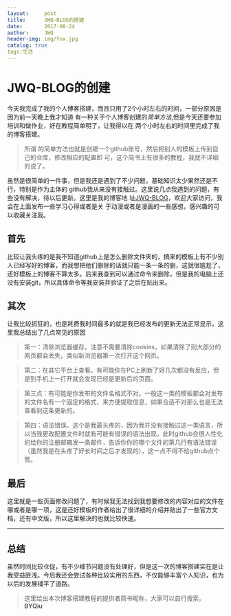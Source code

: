 ```yaml
---
layout:     post
title:      JWQ-BLOG的搭建
date:       2017-08-24
author:     JWQ
header-img: img/fox.jpg
catalog: true
tags:生活
---
```


JWQ-BLOG的创建
===============
今天我完成了我的个人博客搭建，而且只用了2个小时左右的时间，一部分原因是因为前一天晚上我才知道
有一种关于个人博客创建的*简单方法*,但是今天还要参加培训和做作业，好在教程简单明了，让我得以在
两个小时左右的时间里完成了我的博客搭建。

>所谓 的简单方法也就是创建一个github账号，然后把别人的模板上传到自己的仓库，修改相应的配置即
可，这个简书上有很多的教程，我就不详细的说了。

虽然是很简单的一件事，但是我还是遇到了不少问题，基础知识太少果然还是不行，特别是作为主体的
github我从来没有接触过。这里说几点我遇到的问题，有些没有解决，待以后更新。这里是我的博客地
址[JWQ-BLOG](https://jwq-sy.github.io)，欢迎大家访问，我会在上面发布一些学习心得或者是关
于动漫或者是漫画的一些感想，感兴趣的可以收藏关注我。

 首先
-----
 比较让我头疼的是我不知道github上是怎么删除文件夹的，搞来的模板上有不少别人已经写好的博客，而我想把他们删除的话就只能一条一条的删，这就很尴尬了，还好模板上的博客不算太多。后来我查到可以通过命令来删除，但是我的电脑上还没有安装git，所以具体命令等我安装并验证了之后在贴出来。

 其次
-----
让我比较抓狂的，也是耗费我时间最多的就是我已经发布的更新无法正常显示。这里我总结出了几点常见的原因

>第一：清除浏览器缓存，注意不需要清除cookies，如果清除了则大部分的网页都会丢失，类似新浏览器第一次打开这个网页。

>第二：在其它平台上查看。有可能你在PC上刷新了好几次都没有反应，但是到手机上一打开就会发现已经是更新后的页面。

>第三点：有可能是你发布的文件名格式不对。一般这一类的模板都会对发布的文件名有一个固定的格式，来方便提取信息，如果合适不对那么也是无法查看到这条更新的。

>第四：语法错误。这个是我最头疼的，因为我并没有接触过这一类语言，所以当我更改配置文件时就有可能有错误的语法出现，此时github会很人性化的给你的注册邮箱发一条邮件，告诉你你的哪个文件的第几行有语法错误（虽然我是在头疼了好长时间之后才发现的），这一点不得不给github点个赞。

 最后
--------
这里就是一些页面修改问题了，有时候我无法找到我想要修改的内容对应的文件在哪或者是哪一项，这是还好模板的作者给出了很详细的介绍并贴出了一些官方文档，还有中文版，所以这里解决的也就比较快速。

***

 总结
------
虽然时间比较仓促，有不少细节问题没有处理好，但是这一次的博客搭建实在是让我受益匪浅。今后我还会尝试各种比较实用的东西，不仅能够丰富个人知识，也为以后的发展铺平了道路。

>这里给出本次博客搭建教程的提供者简书昵称，大家可以自行搜索。 **BYQiu**
